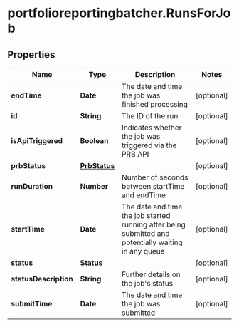 # portfolioreportingbatcher.RunsForJob

## Properties

Name | Type | Description | Notes
------------ | ------------- | ------------- | -------------
**endTime** | **Date** | The date and time the job was finished processing | [optional] 
**id** | **String** | The ID of the run | [optional] 
**isApiTriggered** | **Boolean** | Indicates whether the job was triggered via the PRB API | [optional] 
**prbStatus** | [**PrbStatus**](PrbStatus.md) |  | [optional] 
**runDuration** | **Number** | Number of seconds between startTime and endTime | [optional] 
**startTime** | **Date** | The date and time the job started running after being submitted and potentially waiting in any queue | [optional] 
**status** | [**Status**](Status.md) |  | [optional] 
**statusDescription** | **String** | Further details on the job&#39;s status | [optional] 
**submitTime** | **Date** | The date and time the job was submitted | [optional] 


